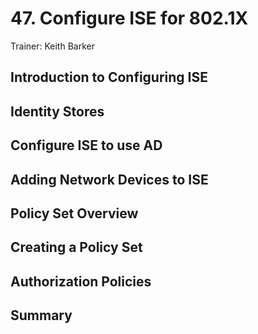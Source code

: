 # 47. Configure ISE for 802.1X

Trainer: Keith Barker



## Introduction to Configuring ISE




## Identity Stores




## Configure ISE to use AD




## Adding Network Devices to ISE




## Policy Set Overview




## Creating a Policy Set




## Authorization Policies




## Summary



